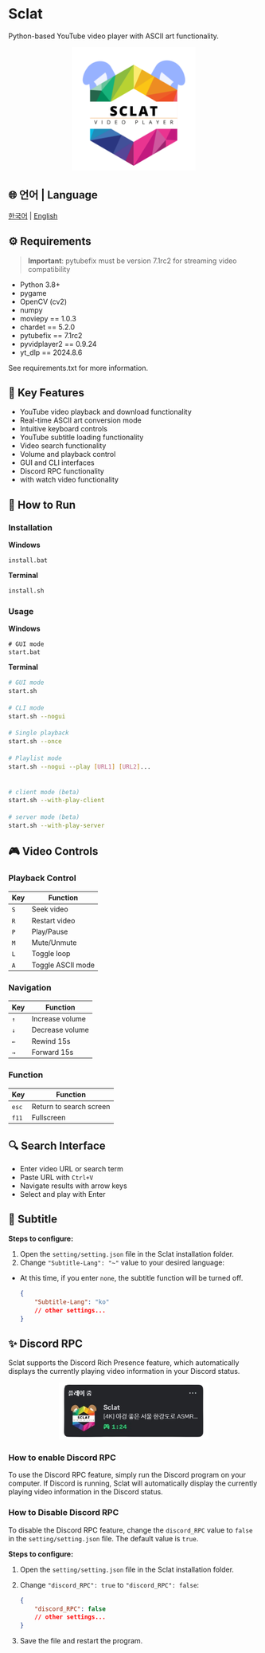 # Sclat

Python-based YouTube video player with ASCII art functionality.

<p align="center">
    <img src="../asset/sclatLogo.png" width="248" alt="Sclat Logo">
</p>

## 🌐 언어 | Language

[한국어](README.md) | [English](./docs/README.en.md)

## ⚙️ Requirements

> **Important**: pytubefix must be version 7.1rc2 for streaming video compatibility

-   Python 3.8+
-   pygame
-   OpenCV (cv2)
-   numpy
-   moviepy == 1.0.3
-   chardet == 5.2.0
-   pytubefix == 7.1rc2
-   pyvidplayer2 == 0.9.24
-   yt_dlp == 2024.8.6

See requirements.txt for more information.

## 🌟 Key Features

-   YouTube video playback and download functionality
-   Real-time ASCII art conversion mode
-   Intuitive keyboard controls
-   YouTube subtitle loading functionality
-   Video search functionality
-   Volume and playback control
-   GUI and CLI interfaces
-   Discord RPC functionality
-   with watch video functionality

## 🚀 How to Run

### Installation

**Windows**

```batch
install.bat
```

**Terminal**

```bash
install.sh
```

### Usage

**Windows**

```batch
# GUI mode
start.bat
```

**Terminal**

```bash
# GUI mode
start.sh

# CLI mode
start.sh --nogui

# Single playback
start.sh --once

# Playlist mode
start.sh --nogui --play [URL1] [URL2]...


# client mode (beta)
start.sh --with-play-client

# server mode (beta)
start.sh --with-play-server
```

## 🎮 Video Controls

### Playback Control

| Key | Function          |
| --- | ----------------- |
| `S` | Seek video        |
| `R` | Restart video     |
| `P` | Play/Pause        |
| `M` | Mute/Unmute       |
| `L` | Toggle loop       |
| `A` | Toggle ASCII mode |

### Navigation

| Key | Function        |
| --- | --------------- |
| `↑` | Increase volume |
| `↓` | Decrease volume |
| `←` | Rewind 15s      |
| `→` | Forward 15s     |

### Function

| Key   | Function                |
| ----- | ----------------------- |
| `esc` | Return to search screen |
| `f11` | Fullscreen              |

## 🔍 Search Interface

-   Enter video URL or search term
-   Paste URL with `Ctrl+V`
-   Navigate results with arrow keys
-   Select and play with Enter

## 💬 Subtitle

**Steps to configure:**

1. Open the `setting/setting.json` file in the Sclat installation folder.
2. Change `"Subtitle-Lang": "~"` value to your desired language:

-   At this time, if you enter `none`, the subtitle function will be turned off.

    ```json
    {
        "Subtitle-Lang": "ko"
        // other settings...
    }
    ```

## ✨ Discord RPC

Sclat supports the Discord Rich Presence feature, which automatically displays the currently playing video information in your Discord status.

<p align="center">
    <img src="../asset/discordRPC.png" width="300" alt="Discord RPC image">
</p>

### How to enable Discord RPC

To use the Discord RPC feature, simply run the Discord program on your computer. If Discord is running, Sclat will automatically display the currently playing video information in the Discord status.

### How to Disable Discord RPC

To disable the Discord RPC feature, change the `discord_RPC` value to `false` in the `setting/setting.json` file. The default value is `true`.

**Steps to configure:**

1. Open the `setting/setting.json` file in the Sclat installation folder.
2. Change `"discord_RPC": true` to `"discord_RPC": false`:

    ```json
    {
        "discord_RPC": false
        // other settings...
    }
    ```

3. Save the file and restart the program.
